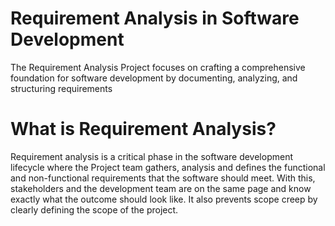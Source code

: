 # Requirement Analysis in Software Development
The Requirement Analysis Project focuses on crafting a comprehensive foundation for software development by documenting, analyzing, and structuring requirements

# What is Requirement Analysis?
Requirement analysis is a critical phase in the software development lifecycle where the Project team gathers, analysis and defines the functional and non-functional
requirements that the software should meet. With this, stakeholders and the development team are on the same page and know exactly what the outcome should look like.
It also prevents scope creep by clearly defining the scope of the project.
